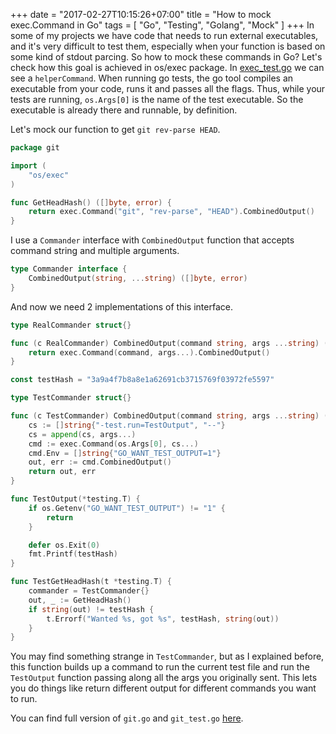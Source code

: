 +++
date = "2017-02-27T10:15:26+07:00"
title = "How to mock exec.Command in Go"
tags = [ "Go", "Testing", "Golang", "Mock" ]
+++
In some of my projects we have code that needs to run external executables, and it's very difficult to test them, especially when your function is based on some kind of stdout parcing. So how to mock these commands in Go? Let's check how this goal is achieved in os/exec package. In [exec_test.go](https://github.com/golang/go/blob/master/src/os/exec/exec_test.go#L33) we can see a `helperCommand`. When running go tests, the go tool compiles an executable from your code, runs it and passes all the flags. Thus, while your tests are running, `os.Args[0]` is the name of the test executable. So the executable is already there and runnable, by definition.
<!--more-->

Let's mock our function to get `git rev-parse HEAD`.
```go
package git

import (
	"os/exec"
)

func GetHeadHash() ([]byte, error) {
	return exec.Command("git", "rev-parse", "HEAD").CombinedOutput()
}
```
I use a `Commander` interface with `CombinedOutput` function that accepts command string and multiple arguments.
```go
type Commander interface {
	CombinedOutput(string, ...string) ([]byte, error)
}
```
And now we need 2 implementations of this interface.
```go
type RealCommander struct{}

func (c RealCommander) CombinedOutput(command string, args ...string) ([]byte, error) {
	return exec.Command(command, args...).CombinedOutput()
}
```

```go
const testHash = "3a9a4f7b8a8e1a62691cb3715769f03972fe5597"

type TestCommander struct{}

func (c TestCommander) CombinedOutput(command string, args ...string) ([]byte, error) {
	cs := []string{"-test.run=TestOutput", "--"}
	cs = append(cs, args...)
	cmd := exec.Command(os.Args[0], cs...)
	cmd.Env = []string{"GO_WANT_TEST_OUTPUT=1"}
	out, err := cmd.CombinedOutput()
	return out, err
}

func TestOutput(*testing.T) {
	if os.Getenv("GO_WANT_TEST_OUTPUT") != "1" {
		return
	}

	defer os.Exit(0)
	fmt.Printf(testHash)
}

func TestGetHeadHash(t *testing.T) {
	commander = TestCommander{}
	out, _ := GetHeadHash()
	if string(out) != testHash {
		t.Errorf("Wanted %s, got %s", testHash, string(out))
	}
}
```
You may find something strange in `TestCommander`, but as I explained before, this function builds up a command to run the current test file and run the `TestOutput` function passing along all the args you originally sent. This lets you do things like return different output for different commands you want to run.

You can find full version of `git.go` and `git_test.go` [here](https://github.com/plutov/hugo-blog/tree/master/go/git).

